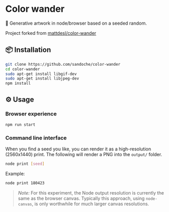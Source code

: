 # Color wander

🎨 Generative artwork in node/browser based on a seeded random.

Project forked from [mattdesl/color-wander](https://github.com/mattdesl/color-wander)

## 📦 Installation

```sh
git clone https://github.com/sandoche/color-wander
cd color-wander
sudo apt-get install libgif-dev
sudo apt-get install libjpeg-dev
npm install
```

## ⚙️ Usage

### Browser experience

```sh
npm run start
```

### Command line interface

When you find a seed you like, you can render it as a high-resolution (2560x1440) print. The following will render a PNG into the `output/` folder.

```sh
node print [seed]
```

Example:

```sh
node print 180423
```

> *Note:* For this experiment, the Node output resolution is currently the same as the browser canvas. Typically this approach, using `node-canvas`, is only worthwhile for much larger canvas resolutions.